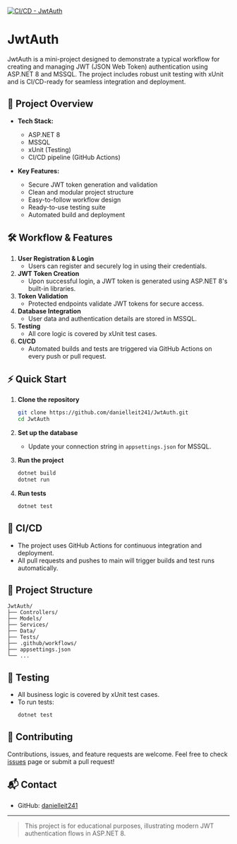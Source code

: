 [![CI/CD - JwtAuth](https://github.com/danielleit241/JwtAuth/actions/workflows/dotnet.yml/badge.svg)](https://github.com/danielleit241/JwtAuth/actions/workflows/dotnet.yml)

# JwtAuth

JwtAuth is a mini-project designed to demonstrate a typical workflow for creating and managing JWT (JSON Web Token) authentication using ASP.NET 8 and MSSQL. The project includes robust unit testing with xUnit and is CI/CD-ready for seamless integration and deployment.

## 🚀 Project Overview

- **Tech Stack:**  
  - ASP.NET 8  
  - MSSQL  
  - xUnit (Testing)  
  - CI/CD pipeline (GitHub Actions)

- **Key Features:**  
  - Secure JWT token generation and validation  
  - Clean and modular project structure  
  - Easy-to-follow workflow design  
  - Ready-to-use testing suite  
  - Automated build and deployment

## 🛠️ Workflow & Features

1. **User Registration & Login**  
   - Users can register and securely log in using their credentials.
2. **JWT Token Creation**  
   - Upon successful login, a JWT token is generated using ASP.NET 8's built-in libraries.
3. **Token Validation**  
   - Protected endpoints validate JWT tokens for secure access.
4. **Database Integration**  
   - User data and authentication details are stored in MSSQL.
5. **Testing**  
   - All core logic is covered by xUnit test cases.
6. **CI/CD**  
   - Automated builds and tests are triggered via GitHub Actions on every push or pull request.

## ⚡ Quick Start

1. **Clone the repository**
   ```bash
   git clone https://github.com/danielleit241/JwtAuth.git
   cd JwtAuth
   ```

2. **Set up the database**
   - Update your connection string in `appsettings.json` for MSSQL.

3. **Run the project**
   ```bash
   dotnet build
   dotnet run
   ```

4. **Run tests**
   ```bash
   dotnet test
   ```

## 🔗 CI/CD

- The project uses GitHub Actions for continuous integration and deployment.
- All pull requests and pushes to main will trigger builds and test runs automatically.

## 📁 Project Structure

```
JwtAuth/
├── Controllers/
├── Models/
├── Services/
├── Data/
├── Tests/
├── .github/workflows/
├── appsettings.json
└── ...
```

## 🧪 Testing

- All business logic is covered by xUnit test cases.
- To run tests:  
  ```bash
  dotnet test
  ```

## 🤝 Contributing

Contributions, issues, and feature requests are welcome. Feel free to check [issues](https://github.com/danielleit241/JwtAuth/issues) page or submit a pull request!

## 📬 Contact

- GitHub: [danielleit241](https://github.com/danielleit241)

---

> This project is for educational purposes, illustrating modern JWT authentication flows in ASP.NET 8.
